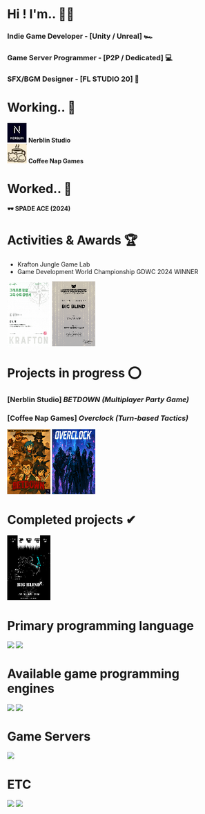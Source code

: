 # Hi ! I'm.. 🙋‍♂️
### Indie Game Developer - [Unity / Unreal] 🏎
### Game Server Programmer - [P2P / Dedicated] 💻
### SFX/BGM Designer - [FL STUDIO 20] 🎺

# Working.. 💪
<img src="./assets/Nerblin.png" style="width:45px; height:45px; image-rendering: pixelated;" /> **Nerblin Studio**<br>
<img src="./assets/CoffeeNap.PNG" style="width:45px; height:45px; image-rendering: pixelated;" /> **Coffee Nap Games**

# Worked.. 🦾
**🕶 SPADE ACE (2024)**<br>

# Activities & Awards 🏆
- Krafton Jungle Game Lab
- Game Development World Championship GDWC 2024 WINNER

<img src="./assets/GameLab.png" style="width:100px; height:150px; image-rendering: pixelated;"/> <img src="./assets/GDWC2024.png" style="width:100px; height:150px; image-rendering: pixelated;"/>

# Projects in progress ⭕
### [Nerblin Studio] ***BETDOWN (Multiplayer Party Game)***<br>
### [Coffee Nap Games] ***Overclock (Turn-based Tactics)***
<img src="./assets/DRAWLINE.png" style="width:100px; height:150px; image-rendering: pixelated;"/> <img src="./assets/overclock.png" style="width:100px; height:150px; image-rendering: pixelated;"/>

# Completed projects ✔
<img src="./assets/BigBlind.png" style="width:100px; height:150px; image-rendering: pixelated;"/>

# Primary programming language
![](https://img.shields.io/badge/C%2B%2B-00599C?style=for-the-badge&logo=c%2B%2B&logoColor=white)
![](https://img.shields.io/badge/C%23-239120?style=for-the-badge&logo=c-sharp&logoColor=white)

# Available game programming engines
![](https://img.shields.io/badge/Unity-100000?style=for-the-badge&logo=unity&logoColor=white)
![](https://img.shields.io/badge/unrealengine-%23313131.svg?style=for-the-badge&logo=unrealengine&logoColor=white)

# Game Servers 
![](https://img.shields.io/badge/Amazon_AWS-232F3E?style=for-the-badge&logo=amazon-aws&logoColor=white)

# ETC
![](https://img.shields.io/badge/Adobe%20Photoshop-31A8FF?style=for-the-badge&logo=Adobe%20Photoshop&logoColor=black)
![](https://img.shields.io/badge/Adobe%20Premiere%20Pro-9999FF?style=for-the-badge&logo=Adobe%20Premiere%20Pro&logoColor=white)

<!--
**YoonHub/YoonHub** is a ✨ _special_ ✨ repository because its `README.md` (this file) appears on your GitHub profile.

Here are some ideas to get you started:

- 🔭 I’m currently working on ...
- 🌱 I’m currently learning ...
- 👯 I’m looking to collaborate on ...
- 🤔 I’m looking for help with ...
- 💬 Ask me about ...
- 📫 How to reach me: ...
- 😄 Pronouns: ...
- ⚡ Fun fact: ...
-->
